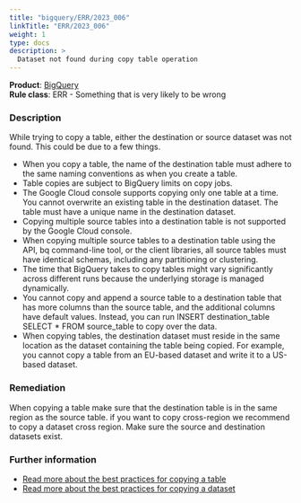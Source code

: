 ```yaml
---
title: "bigquery/ERR/2023_006"
linkTitle: "ERR/2023_006"
weight: 1
type: docs
description: >
  Dataset not found during copy table operation
---
```


**Product**: [BigQuery](https://cloud.google.com/bigquery)\
**Rule class**: ERR - Something that is very likely to be wrong

### Description

While trying to copy a table, either the destination or source dataset was not found.
This could be due to a few things.
  - When you copy a table, the name of the destination table must adhere to the same naming conventions as when you create a table.
  - Table copies are subject to BigQuery limits on copy jobs.
  - The Google Cloud console supports copying only one table at a time. You cannot overwrite an existing table in the destination dataset. The table must have a unique name in the destination dataset.
  - Copying multiple source tables into a destination table is not supported by the Google Cloud console.
  - When copying multiple source tables to a destination table using the API, bq command-line tool, or the client libraries, all source tables must have identical schemas, including any partitioning or clustering.
  - The time that BigQuery takes to copy tables might vary significantly across different runs because the underlying storage is managed dynamically.
  - You cannot copy and append a source table to a destination table that has more columns than the source table, and the additional columns have default values. Instead, you can run INSERT destination_table SELECT * FROM source_table to copy over the data.
  - When copying tables, the destination dataset must reside in the same location as the dataset containing the table being copied. For example, you cannot copy a table from an EU-based dataset and write it to a US-based dataset.

### Remediation
  When copying a table make sure that the destination table is in the same region as the source table.
  if you want to copy cross-region we recommend to copy a dataset cross region.
  Make sure the source and destination datasets exist.

### Further information
- [Read more about the best practices for copying a table](https://cloud.google.com/bigquery/docs/managing-tables#copy-table)
- [Read more about the best practices for copying a dataset](https://cloud.google.com/bigquery/docs/copying-datasets)
